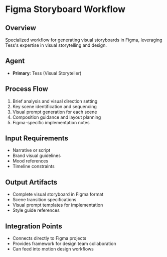 # Figma Storyboard Workflow

## Overview
Specialized workflow for generating visual storyboards in Figma, leveraging Tess's expertise in visual storytelling and design.

## Agent
- **Primary**: Tess (Visual Storyteller)

## Process Flow
1. Brief analysis and visual direction setting
2. Key scene identification and sequencing
3. Visual prompt generation for each scene
4. Composition guidance and layout planning
5. Figma-specific implementation notes

## Input Requirements
- Narrative or script
- Brand visual guidelines
- Mood references
- Timeline constraints

## Output Artifacts
- Complete visual storyboard in Figma format
- Scene transition specifications
- Visual prompt templates for implementation
- Style guide references

## Integration Points
- Connects directly to Figma projects
- Provides framework for design team collaboration
- Can feed into motion design workflows